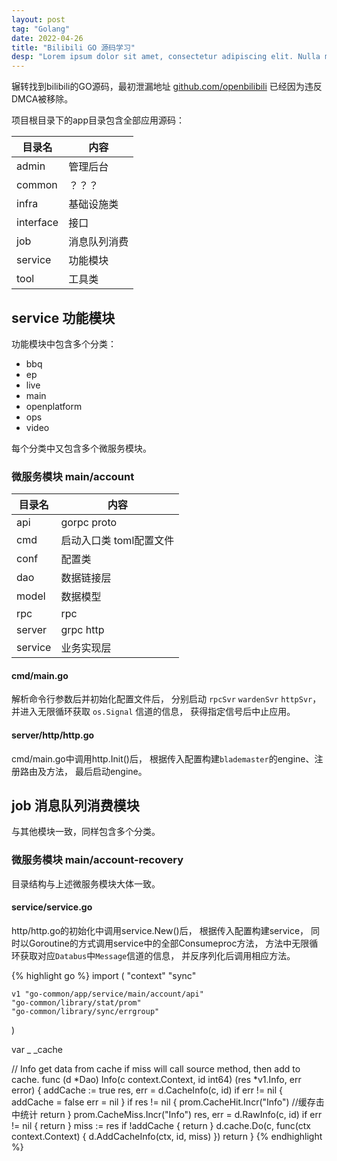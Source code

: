 ```yaml
---
layout: post
tag: "Golang"
date: 2022-04-26
title: "Bilibili GO 源码学习"
desp: "Lorem ipsum dolor sit amet, consectetur adipiscing elit. Nulla massa lorem, tempor vitae libero vitae, fringilla interdum mauris. Integer volutpat aliquam orci, non eleifend diam tempor sed. Aenean eget nulla non diam maximus porttitor eu in eros. Etiam auctor odio tempus molestie hendrerit. Proin tristique tincidunt nibh, vitae viverra sem scelerisque eget. Nam porta orci ac quam blandit, nec pellentesque erat volutpat. Phasellus turpis erat, dictum non tristique vitae, vehicula eu nisl. Duis ut quam nulla. Proin in sapien ex. Nullam porta, orci in elementum cursus, quam velit viverra elit, eu tristique turpis ex et tellus. Duis molestie arcu venenatis, cursus nisi in, malesuada metus."
---
```


辗转找到bilibili的GO源码，最初泄漏地址 [github.com/openbilibili](https://github.com/openbilibili/go-common/) 已经因为违反DMCA被移除。

项目根目录下的app目录包含全部应用源码：

| 目录名       | 内容     |
|-----------|--------|
| admin     | 管理后台   |
| common    | ？？？    |
| infra     | 基础设施类  |
| interface | 接口     |
| job       | 消息队列消费 |
| service   | 功能模块   |
| tool      | 工具类    |

## service 功能模块
功能模块中包含多个分类：  
- bbq
- ep
- live
- main
- openplatform
- ops
- video

每个分类中又包含多个微服务模块。

### 微服务模块 main/account

| 目录名     | 内容             |
|---------|----------------|
| api     | gorpc proto    |
| cmd     | 启动入口类 toml配置文件 |
| conf    | 配置类            |
| dao     | 数据链接层          |
| model   | 数据模型           |
| rpc     | rpc            |
| server  | grpc http      |
| service | 业务实现层          |

#### cmd/main.go
解析命令行参数后并初始化配置文件后，
分别启动 `rpcSvr` `wardenSvr` `httpSvr`，
并进入无限循环获取 `os.Signal` 信道的信息，
获得指定信号后中止应用。

#### server/http/http.go
cmd/main.go中调用http.Init()后，
根据传入配置构建`blademaster`的engine、注册路由及方法，
最后启动engine。

## job 消息队列消费模块
与其他模块一致，同样包含多个分类。

### 微服务模块 main/account-recovery
目录结构与上述微服务模块大体一致。

#### service/service.go
http/http.go的初始化中调用service.New()后，
根据传入配置构建service，
同时以Goroutine的方式调用service中的全部Consumeproc方法，
方法中无限循环获取对应`Databus`中`Message`信道的信息，
并反序列化后调用相应方法。

{% highlight go %}
import (
	"context"
	"sync"

	v1 "go-common/app/service/main/account/api"
	"go-common/library/stat/prom"
	"go-common/library/sync/errgroup"
)

var _ _cache

// Info get data from cache if miss will call source method, then add to cache.
func (d *Dao) Info(c context.Context, id int64) (res *v1.Info, err error) {
	addCache := true
	res, err = d.CacheInfo(c, id)
	if err != nil {
		addCache = false
		err = nil
	}
	if res != nil {
		prom.CacheHit.Incr("Info") //缓存击中统计
		return
	}
	prom.CacheMiss.Incr("Info")
	res, err = d.RawInfo(c, id)
	if err != nil {
		return
	}
	miss := res
	if !addCache {
		return
	}
	d.cache.Do(c, func(ctx context.Context) {
		d.AddCacheInfo(ctx, id, miss)
	})
	return
}
{% endhighlight %}